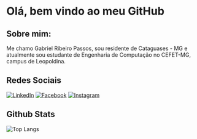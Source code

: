 # Olá, bem vindo ao meu GitHub

## Sobre mim:

Me chamo Gabriel Ribeiro Passos, sou residente de Cataguases - MG e atualmente sou estudante de Engenharia de Computação no CEFET-MG, campus de Leopoldina.

## Redes Sociais

[![LinkedIn](https://img.shields.io/badge/LinkedIn-0077B5?style=for-the-badge&logo=linkedin&logoColor=white)](https://www.linkedin.com/in/gabrielribeiropassos)
[![Facebook](https://img.shields.io/badge/Facebook-1877F2?style=for-the-badge&logo=facebook&logoColor=white)](https://www.facebook.com/gabriel.ribeiropassos.52)
[![Instagram](https://img.shields.io/badge/-Instagram-%23E4405F?style=for-the-badge&logo=instagram&logoColor=white)](https://www.instagram.com/grpassos/)

## Github Stats

![Top Langs](https://github-readme-stats-git-masterrstaa-rickstaa.vercel.app/api/top-langs/?username=g4briel-rp&layout=compact&bg_color=000&border_color=30A3DC&title_color=E94D5F&text_color=FFF)
